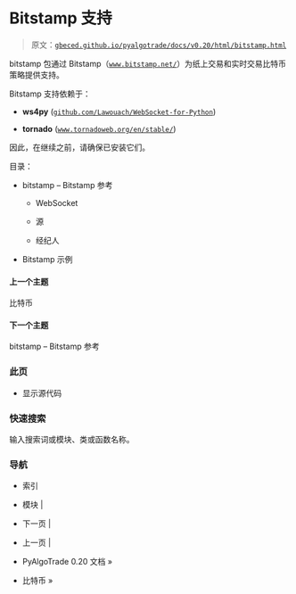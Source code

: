 # Bitstamp 支持

> 原文：[`gbeced.github.io/pyalgotrade/docs/v0.20/html/bitstamp.html`](https://gbeced.github.io/pyalgotrade/docs/v0.20/html/bitstamp.html)

bitstamp 包通过 Bitstamp（[`www.bitstamp.net/`](https://www.bitstamp.net/)）为纸上交易和实时交易比特币策略提供支持。

Bitstamp 支持依赖于：

+   **ws4py** ([`github.com/Lawouach/WebSocket-for-Python`](https://github.com/Lawouach/WebSocket-for-Python))

+   **tornado** ([`www.tornadoweb.org/en/stable/`](http://www.tornadoweb.org/en/stable/))

因此，在继续之前，请确保已安装它们。

目录：

+   bitstamp – Bitstamp 参考

    +   WebSocket

    +   源

    +   经纪人

+   Bitstamp 示例

#### 上一个主题

比特币

#### 下一个主题

bitstamp – Bitstamp 参考

### 此页

+   显示源代码

### 快速搜索

输入搜索词或模块、类或函数名称。

### 导航

+   索引

+   模块 |

+   下一页 |

+   上一页 |

+   PyAlgoTrade 0.20 文档 »

+   比特币 »
